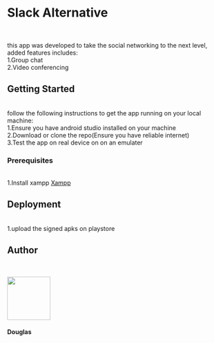 
<h1>Slack Alternative</h1>

</br>
<p>
this app was developed to take the social networking to  the next level, added features includes:</br>
 1.Group chat</br>
 2.Video conferencing</br>
</p>
<h2>Getting Started</h2>
</br>
follow the following instructions to get the app running on your local machine:<br>
1.Ensure you have android studio installed on your machine</br>
2.Download or clone the repo(Ensure you have reliable internet)</br>
3.Test the app on real device on on an emulater</br>
<h3>Prerequisites</h3></br>
1.Install xampp <a href="https://www.apachefriends.org/download.html">Xampp</a></br>
<h2>Deployment</h2></br>
1.upload the signed apks on playstore </br>
<h2>Author</h2></br>



 <img src="../master/FB_IMG_1527372945444.jpg?raw=true" width="100" height="100" align="middle"/></br>
     
<h4>Douglas</h4>

